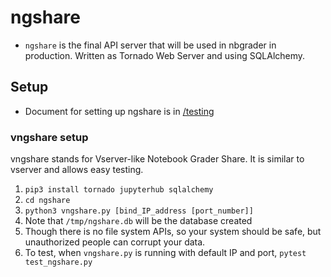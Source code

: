 # ngshare
* `ngshare` is the final API server that will be used in nbgrader in production.
 Written as Tornado Web Server and using SQLAlchemy.

## Setup
* Document for setting up ngshare is in [/testing](/testing#testing-setup)

### vngshare setup
vngshare stands for Vserver-like Notebook Grader Share. It is similar to vserver
 and allows easy testing.
1. `pip3 install tornado jupyterhub sqlalchemy`
2. `cd ngshare`
3. `python3 vngshare.py [bind_IP_address [port_number]]`
4. Note that `/tmp/ngshare.db` will be the database created
5. Though there is no file system APIs, so your system should be safe, but
 unauthorized people can corrupt your data.
6. To test, when `vngshare.py` is running with default IP and port,
 `pytest test_ngshare.py`

